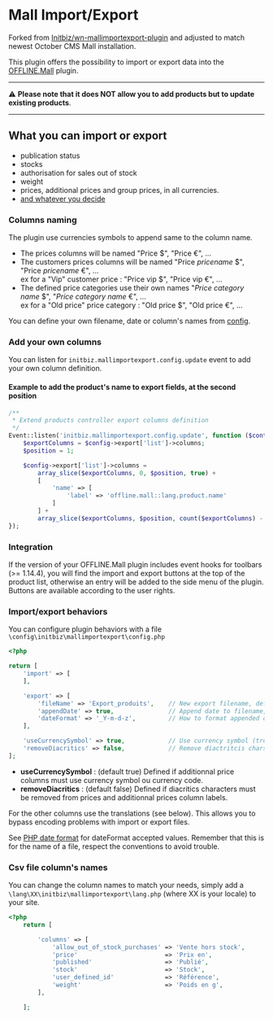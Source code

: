 # Mall Import/Export

Forked from [Initbiz/wn-mallimportexport-plugin](https://github.com/Initbiz/wn-mallimportexport-plugin) and adjusted to match newest October CMS Mall installation.

This plugin offers the possibility to import or export data into the [OFFLINE.Mall](https://github.com/OFFLINE-GmbH/oc-mall-plugin) plugin.

---

⚠ **Please note that it does NOT allow you to add products but to update existing products**.

---

## What you can import or export

-   publication status
-   stocks
-   authorisation for sales out of stock
-   weight
-   prices, additional prices and group prices, in all currencies.
-   [and whatever you decide](#mallimportexportownfields)

### Columns naming

The plugin use currencies symbols to append same to the column name.

-   The prices columns will be named "Price $", "Price €", ...
-   The customers prices columns will be named "Price _pricename_ $", "Price _pricename_ €", ...
    <br />ex for a "Vip" customer price : "Price vip $", "Price vip €", ...
-   The defined price categories use their own names "_Price category name_ $", "_Price category name_ €", ...
    <br />ex for a "Old price" price category : "Old price $", "Old price €", ...

You can define your own filename, date or column's names from [config](#mallimportexportconfig).

### <a name="mallimportexportownfields"></a>Add your own columns

You can listen for `initbiz.mallimportexport.config.update` event to add your own column definition.

#### Example to add the product's name to export fields, at the second position

```php
/**
 * Extend products controller export columns definition
 */
Event::listen('initbiz.mallimportexport.config.update', function ($controller, $config) {
    $exportColumns = $config->export['list']->columns;
    $position = 1;

    $config->export['list']->columns =
        array_slice($exportColumns, 0, $position, true) +
        [
            'name' => [
                'label' => 'offline.mall::lang.product.name'
            ]
        ] +
        array_slice($exportColumns, $position, count($exportColumns) - 1, true);
});
```

### Integration

If the version of your OFFLINE.Mall plugin includes event hooks for toolbars (>= 1.14.4), you will find the import and export buttons at the top of the product list, otherwise an entry will be added to the side menu of the plugin.
Buttons are available according to the user rights.

### Import/export behaviors

You can configure plugin behaviors with a file `\config\initbiz\mallimportexport\config.php`

```php
<?php

return [
    'import' => [
    ],

    'export' => [
        'fileName' => 'Export_produits',    // New export filename, default "Products_export"
        'appendDate' => true,               // Append date to filename, default true
        'dateFormat' => '_Y-m-d-z',         // How to format appended date, default '_Y-m-d'
    ],

    'useCurrencySymbol' => true,            // Use currency symbol (true), code (false), or nothing (null), default true
    'removeDiacritics' => false,            // Remove diactritcis chars in additional prices column labels, default false
];
```

-   **useCurrencySymbol** : (default true) Defined if additionnal price columns must use currency symbol ou currency code.
-   **removeDiacritics** : (default false) Defined if diacritics characters must be removed from prices and additionnal prices column labels.

For the other columns use the translations (see below).
This allows you to bypass encoding problems with import or export files.

See [PHP date format](https://www.php.net/manual/datetime.format.php) for dateFormat accepted values.
Remember that this is for the name of a file, respect the conventions to avoid trouble.

### Csv file column's names

You can change the column names to match your needs, simply add a `\lang\XX\initbiz\mallimportexport\lang.php` (where XX is your locale) to your site.

```php
<?php
    return [

        'columns' => [
            'allow_out_of_stock_purchases' => 'Vente hors stock',
            'price'                        => 'Prix en',
            'published'                    => 'Publié',
            'stock'                        => 'Stock',
            'user_defined_id'              => 'Référence',
            'weight'                       => 'Poids en g',
        ],

    ];

```
